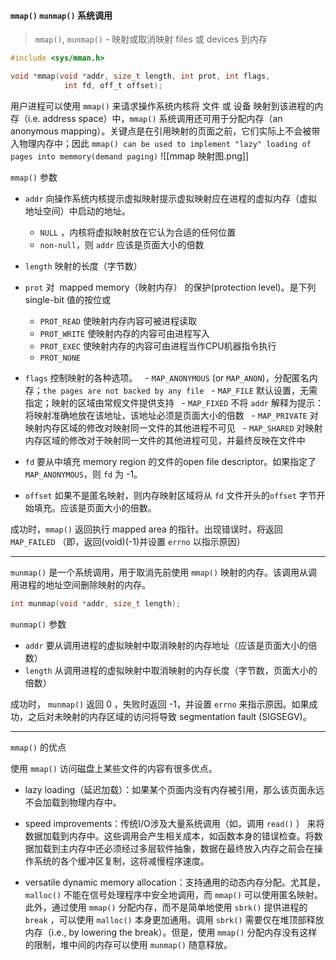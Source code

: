 #### `mmap()` `munmap()` 系统调用

> `mmap()`, `munmap()` - 映射或取消映射 files 或 devices 到内存

``` c
#include <sys/mman.h>

void *mmap(void *addr, size_t length, int prot, int flags,
            int fd, off_t offset);
```

用户进程可以使用 `mmap()` 来请求操作系统内核将 文件 或 设备 映射到该进程的内存（i.e. address space）中，`mmap()` 系统调用还可用于分配内存（an anonymous mapping）。关键点是在引用映射的页面之前，它们实际上不会被带入物理内存中；因此 `mmap() can be used to implement "lazy" loading of pages into memmory(demand paging)`
![[mmap 映射图.png]]

  
`mmap()` 参数
- `addr` 向操作系统内核提示虚拟映射提示虚拟映射应在进程的虚拟内存（虚拟地址空间）中启动的地址。
    - `NULL` ，内核将虚拟映射放在它认为合适的任何位置
    - `non-null`，则 `addr` 应该是页面大小的倍数

- `length` 映射的长度（字节数）

- `prot` 对  mapped memory（映射内存） 的保护(protection level)。是下列 single-bit 值的按位或 
    - `PROT_READ` 使映射内存内容可被进程读取
    - `PROT_WRITE` 使映射内存的内容可由进程写入
    - `PROT_EXEC` 使映射内存的内容可由进程当作CPU机器指令执行
    - `PROT_NONE`

- `flags` 控制映射的各种选项。
  - `MAP_ANONYMOUS` (or `MAP_ANON`)，分配匿名内存；`the pages are not backed by any file`
  - `MAP_FILE` 默认设置，无需指定；映射的区域由常规文件提供支持
  - `MAP_FIXED` 不将 `addr` 解释为提示：将映射准确地放在该地址，该地址必须是页面大小的倍数
  - `MAP_PRIVATE` 对映射内存区域的修改对映射同一文件的其他进程不可见
  - `MAP_SHARED` 对映射内存区域的修改对于映射同一文件的其他进程可见，并最终反映在文件中

- `fd` 要从中填充 memory region 的文件的open file descriptor。如果指定了 `MAP_ANONYMOUS`，则 `fd` 为 -1。

- `offset` 如果不是匿名映射，则内存映射区域将从 `fd` 文件开头的`offset` 字节开始填充。应该是页面大小的倍数。

成功时，`mmap()` 返回执行 mapped area 的指针。出现错误时，将返回 `MAP_FAILED` （即，返回(void)(-1)并设置 `errno` 以指示原因）

---
`munmap()` 是一个系统调用，用于取消先前使用 `mmap()` 映射的内存。该调用从调用进程的地址空间删除映射的内存。

``` c
int munmap(void *addr, size_t length);
```

`munmap()` 参数
- `addr` 要从调用进程的虚拟映射中取消映射的内存地址（应该是页面大小的倍数）
- `length` 从调用进程的虚拟映射中取消映射的内存长度（字节数，页面大小的倍数）

成功时， `munmap()` 返回 0 ，失败时返回 -1，并设置 `errno` 来指示原因。如果成功，之后对未映射的内存区域的访问将导致 segmentation fault (SIGSEGV)。

---
`mmap()` 的优点

使用 `mmap()` 访问磁盘上某些文件的内容有很多优点。
- lazy loading（延迟加载）：如果某个页面内没有内存被引用，那么该页面永远不会加载到物理内存中。

- speed improvements：传统I/O涉及大量系统调用（如，调用 `read()` ） 来将数据加载到内存中。这些调用会产生相关成本，如函数本身的错误检查。将数据加载到主内存中还必须经过多层软件抽象，数据在最终放入内存之前会在操作系统的各个缓冲区复制，这将减慢程序速度。

- versatile dynamic memory allocation：支持通用的动态内存分配。尤其是，`malloc()` 不能在信号处理程序中安全地调用，而 `mmap()` 可以使用匿名映射。此外，通过使用 `mmap()` 分配内存，而不是简单地使用 `sbrk()` 提供进程的 `break` ，可以使用 `malloc()` 本身更加通用。调用 `sbrk()` 需要仅在堆顶部释放内存（i.e., by lowering the break）。但是，使用 `mmap()` 分配内存没有这样的限制，堆中间的内存可以使用 `munmap()` 随意释放。

